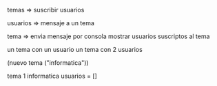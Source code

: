 temas => suscribir usuarios

usuarios => mensaje a un tema

tema => envia mensaje por consola
        mostrar usuarios suscriptos al tema

un tema con un usuario
un tema con 2 usuarios

(nuevo tema ("informatica"))

tema 1 informatica
usuarios = []

    

